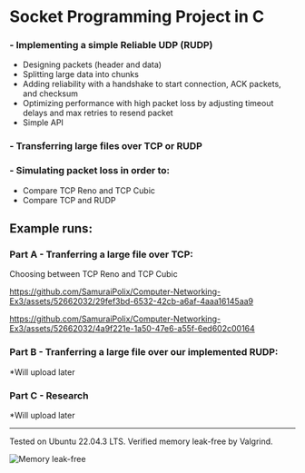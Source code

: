 # Socket Programming Project in C

### - Implementing a simple Reliable UDP (RUDP)
  - Designing packets (header and data)
  - Splitting large data into chunks
  - Adding reliability with a handshake to start connection, ACK packets, and checksum
  - Optimizing performance with high packet loss by adjusting timeout delays and max retries to resend packet
  - Simple API
### - Transferring large files over TCP or RUDP
### - Simulating packet loss in order to:
  - Compare TCP Reno and TCP Cubic
  - Compare TCP and RUDP

## Example runs:

### Part A - Tranferring a large file over TCP:

Choosing between TCP Reno and TCP Cubic

https://github.com/SamuraiPolix/Computer-Networking-Ex3/assets/52662032/29fef3bd-6532-42cb-a6af-4aaa16145aa9

https://github.com/SamuraiPolix/Computer-Networking-Ex3/assets/52662032/4a9f221e-1a50-47e6-a55f-6ed602c00164

### Part B - Tranferring a large file over our implemented RUDP:

*Will upload later


### Part C - Research

*Will upload later

___
Tested on Ubuntu 22.04.3 LTS. Verified memory leak-free by Valgrind.

![Memory leak-free](https://github.com/SamuraiPolix/Computer-Networking-Ex3/assets/52662032/4014563f-15ca-475d-86fe-ab9a40141b24)

